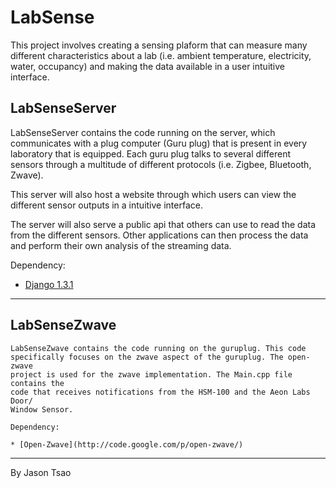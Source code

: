 LabSense
========

This project involves creating a sensing plaform that can measure many
different characteristics about a lab (i.e. ambient temperature, 
electricity, water, occupancy) and making the data available in a user
intuitive interface.

LabSenseServer
--------------

  LabSenseServer contains the code running on the server, which communicates
  with a plug computer (Guru plug) that is present in every laboratory that
  is equipped. Each guru plug talks to several different sensors through a
  multitude of different protocols (i.e. Zigbee, Bluetooth, Zwave).

  This server will also host a website through which users can view the
  different sensor outputs in a intuitive interface. 

  The server will also serve a public api that others can use to read the
  data from the different sensors. Other applications can then process the
  data and perform their own analysis of the streaming data.

  Dependency:

  * [Django 1.3.1](https://www.djangoproject.com/download/)

------------------------------------------------------------------------------

LabSenseZwave
--------------

    LabSenseZwave contains the code running on the guruplug. This code 
    specifically focuses on the zwave aspect of the guruplug. The open-zwave 
    project is used for the zwave implementation. The Main.cpp file contains the
    code that receives notifications from the HSM-100 and the Aeon Labs Door/
    Window Sensor. 

    Dependency:

    * [Open-Zwave](http://code.google.com/p/open-zwave/)


------------------------------------------------------------------------------
By Jason Tsao

